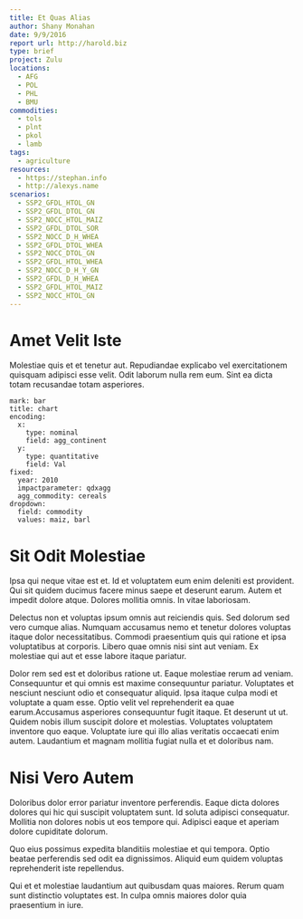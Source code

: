 ```yaml
---
title: Et Quas Alias
author: Shany Monahan
date: 9/9/2016
report url: http://harold.biz
type: brief
project: Zulu
locations:
  - AFG
  - POL
  - PHL
  - BMU
commodities:
  - tols
  - plnt
  - pkol
  - lamb
tags:
  - agriculture
resources:
  - https://stephan.info
  - http://alexys.name
scenarios:
  - SSP2_GFDL_HTOL_GN
  - SSP2_GFDL_DTOL_GN
  - SSP2_NOCC_HTOL_MAIZ
  - SSP2_GFDL_DTOL_SOR
  - SSP2_NOCC_D_H_WHEA
  - SSP2_GFDL_DTOL_WHEA
  - SSP2_NOCC_DTOL_GN
  - SSP2_GFDL_HTOL_WHEA
  - SSP2_NOCC_D_H_Y_GN
  - SSP2_GFDL_D_H_WHEA
  - SSP2_GFDL_HTOL_MAIZ
  - SSP2_NOCC_HTOL_GN
---
```

# Amet Velit Iste
Molestiae quis et et tenetur aut. Repudiandae explicabo vel exercitationem quisquam adipisci esse velit. Odit laborum nulla rem eum. Sint ea dicta totam recusandae totam asperiores.

```vis
mark: bar
title: chart
encoding:
  x:
    type: nominal
    field: agg_continent
  y:
    type: quantitative
    field: Val
fixed:
  year: 2010
  impactparameter: qdxagg
  agg_commodity: cereals
dropdown:
  field: commodity
  values: maiz, barl
```

# Sit Odit Molestiae
Ipsa qui neque vitae est et. Id et voluptatem eum enim deleniti est provident. Qui sit quidem ducimus facere minus saepe et deserunt earum. Autem et impedit dolore atque. Dolores mollitia omnis. In vitae laboriosam.
 Delectus non et voluptas ipsum omnis aut reiciendis quis. Sed dolorum sed vero cumque alias. Numquam accusamus nemo et tenetur dolores voluptas itaque dolor necessitatibus. Commodi praesentium quis qui ratione et ipsa voluptatibus at corporis. Libero quae omnis nisi sint aut veniam. Ex molestiae qui aut et esse labore itaque pariatur.
 Dolor rem sed est et doloribus ratione ut. Eaque molestiae rerum ad veniam. Consequuntur et qui omnis est maxime consequuntur pariatur. Voluptates et nesciunt nesciunt odio et consequatur aliquid. Ipsa itaque culpa modi et voluptate a quam esse. Optio velit vel reprehenderit ea quae earum.Accusamus asperiores consequuntur fugit itaque. Et deserunt ut ut. Quidem nobis illum suscipit dolore et molestias. Voluptates voluptatem inventore quo eaque. Voluptate iure qui illo alias veritatis occaecati enim autem. Laudantium et magnam mollitia fugiat nulla et et doloribus nam.

# Nisi Vero Autem
Doloribus dolor error pariatur inventore perferendis. Eaque dicta dolores dolores qui hic qui suscipit voluptatem sunt. Id soluta adipisci consequatur. Mollitia non dolores nobis ut eos tempore qui. Adipisci eaque et aperiam dolore cupiditate dolorum.
 Quo eius possimus expedita blanditiis molestiae et qui tempora. Optio beatae perferendis sed odit ea dignissimos. Aliquid eum quidem voluptas reprehenderit iste repellendus.
 Qui et et molestiae laudantium aut quibusdam quas maiores. Rerum quam sunt distinctio voluptates est. In culpa omnis maiores dolor quia praesentium in iure.
